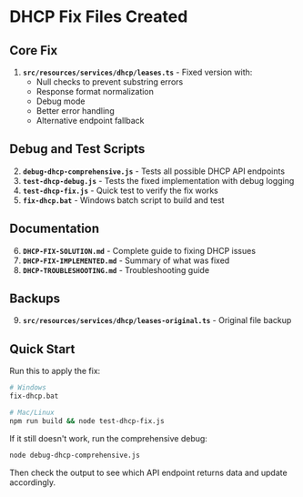 # DHCP Fix Files Created

## Core Fix
1. **`src/resources/services/dhcp/leases.ts`** - Fixed version with:
   - Null checks to prevent substring errors
   - Response format normalization
   - Debug mode
   - Better error handling
   - Alternative endpoint fallback

## Debug and Test Scripts
2. **`debug-dhcp-comprehensive.js`** - Tests all possible DHCP API endpoints
3. **`test-dhcp-debug.js`** - Tests the fixed implementation with debug logging
4. **`test-dhcp-fix.js`** - Quick test to verify the fix works
5. **`fix-dhcp.bat`** - Windows batch script to build and test

## Documentation
6. **`DHCP-FIX-SOLUTION.md`** - Complete guide to fixing DHCP issues
7. **`DHCP-FIX-IMPLEMENTED.md`** - Summary of what was fixed
8. **`DHCP-TROUBLESHOOTING.md`** - Troubleshooting guide

## Backups
9. **`src/resources/services/dhcp/leases-original.ts`** - Original file backup

## Quick Start
Run this to apply the fix:
```bash
# Windows
fix-dhcp.bat

# Mac/Linux
npm run build && node test-dhcp-fix.js
```

If it still doesn't work, run the comprehensive debug:
```bash
node debug-dhcp-comprehensive.js
```

Then check the output to see which API endpoint returns data and update accordingly.
